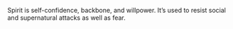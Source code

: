 Spirit is self-confidence, backbone, and willpower. It’s used to resist social and supernatural attacks as well as fear.